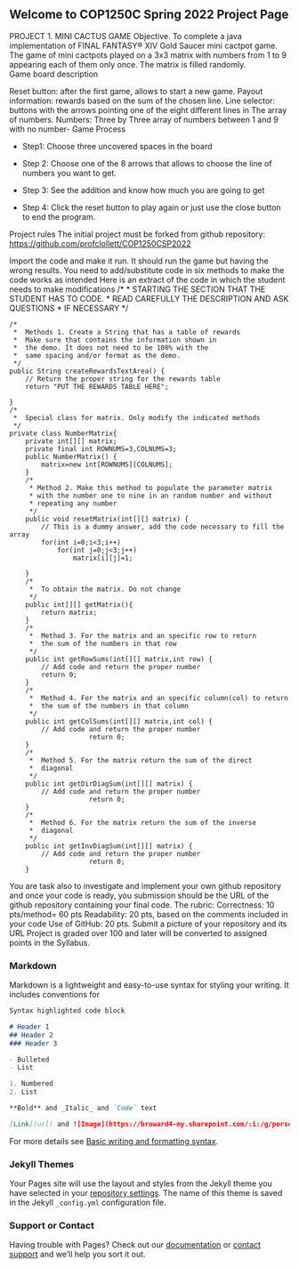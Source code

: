 ## Welcome to COP1250C Spring 2022 Project Page

PROJECT 1. MINI CACTUS GAME
Objective. To complete a java implementation of FINAL FANTASY® XIV Gold Saucer mini cactpot game.
The game of mini cactpots played on a 3x3 matrix with numbers from 1 to 9 appearing each of them only once. The matrix is filled randomly.  
Game board description
 
Reset button: after the first game, allows to start a new game.
Payout information: rewards based on the sum of the chosen line.
Line selector: buttons with the arrows pointing one of the eight different lines in 
The array of numbers.
Numbers: Three by Three array of numbers between 1 and 9 with no number-
Game Process
- Step1: Choose three uncovered spaces in the board
 
- Step 2: Choose one of the 8 arrows that allows to choose the line of numbers you want to get.
 
- Step 3: See the addition and know how much you are going to get
 
- Step 4: Click the reset button to play again or just use the close button to end the program.

Project rules
The initial project must be forked from github repository:
https://github.com/profclollett/COP1250CSP2022


Import the code and make it run. It should run the game but having the wrong results.
You need to add/substitute code in six methods to make the code works as intended
Here is an extract of the code in which the student needs to make modifications
/*
	 *  STARTING THE SECTION THAT THE STUDENT HAS TO CODE.
	 *  READ CAREFULLY THE DESCRIPTION AND ASK QUESTIONS
	 *  IF NECESSARY
	 */
	
	/*
	 *  Methods 1. Create a String that has a table of rewards
	 *  Make sure that contains the information shown in
	 *  the demo. It does not need to be 100% with the
	 *  same spacing and/or format as the demo. 
	 */
	public String createRewardsTextArea() {
		// Return the proper string for the rewards table
		return "PUT THE REWARDS TABLE HERE";
				
	}
	/*
	 *  Special class for matrix. Only modify the indicated methods
	 */
	private class NumberMatrix{
		private int[][] matrix;
		private final int ROWNUMS=3,COLNUMS=3;
		public NumberMatrix() {
			matrix=new int[ROWNUMS][COLNUMS];
		}
		/*
		 * Method 2. Make this method to populate the parameter matrix
		 * with the number one to nine in an random number and without
		 * repeating any number
		 */
		public void resetMatrix(int[][] matrix) {
			// This is a dummy answer, add the code necessary to fill the array
			for(int i=0;i<3;i++)
				for(int j=0;j<3;j++)
					matrix[i][j]=1;
			
		}
		/*
		 *  To obtain the matrix. Do not change
		 */
		public int[][] getMatrix(){
			return matrix;
		}
		/*
		 *  Method 3. For the matrix and an specific row to return
		 *  the sum of the numbers in that row
		 */
		public int getRowSums(int[][] matrix,int row) {
			// Add code and return the proper number
			return 0;
		}
		/*
		 *  Method 4. For the matrix and an specific column(col) to return
		 *  the sum of the numbers in that column
		 */
		public int getColSums(int[][] matrix,int col) {
			// Add code and return the proper number
						return 0;
		}
		/*
		 *  Method 5. For the matrix return the sum of the direct
		 *  diagonal
		 */
		public int getDirDiagSum(int[][] matrix) {
			// Add code and return the proper number
						return 0;
		}
		/*
		 *  Method 6. For the matrix return the sum of the inverse
		 *  diagonal
		 */
		public int getInvDiagSum(int[][] matrix) {
			// Add code and return the proper number
						return 0;
		}



You are task also to investigate and implement your own github repository and once your code is ready, you submission should be the URL of the github repository containing your final code.
The rubric:
Correctness: 10 pts/method= 60 pts
Readability: 20 pts, based on the comments included in your code
Use of GitHub: 20 pts. Submit a picture of your repository and its URL
Project is graded over 100 and later will be converted to assigned points in the Syllabus. 


### Markdown

Markdown is a lightweight and easy-to-use syntax for styling your writing. It includes conventions for

```markdown
Syntax highlighted code block

# Header 1
## Header 2
### Header 3

- Bulleted
- List

1. Numbered
2. List

**Bold** and _Italic_ and `Code` text

[Link](url) and ![Image](https://broward4-my.sharepoint.com/:i:/g/personal/clollett_broward_edu/EQ3SahvpkaVMq67gS2DZHnEBADmX58-sMBLMHtccPZambw?e=a1p7cx)
```

For more details see [Basic writing and formatting syntax](https://docs.github.com/en/github/writing-on-github/getting-started-with-writing-and-formatting-on-github/basic-writing-and-formatting-syntax).

### Jekyll Themes

Your Pages site will use the layout and styles from the Jekyll theme you have selected in your [repository settings](https://github.com/profclollett/COP1250CSP2022/settings/pages). The name of this theme is saved in the Jekyll `_config.yml` configuration file.

### Support or Contact

Having trouble with Pages? Check out our [documentation](https://docs.github.com/categories/github-pages-basics/) or [contact support](https://support.github.com/contact) and we’ll help you sort it out.
